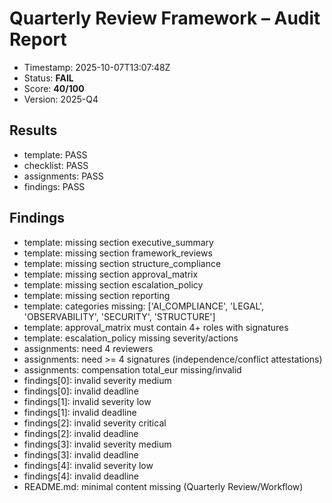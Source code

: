 # Quarterly Review Framework – Audit Report
- Timestamp: 2025-10-07T13:07:48Z
- Status: **FAIL**
- Score: **40/100**
- Version: 2025-Q4

## Results
- template: PASS
- checklist: PASS
- assignments: PASS
- findings: PASS

## Findings
- template: missing section executive_summary
- template: missing section framework_reviews
- template: missing section structure_compliance
- template: missing section approval_matrix
- template: missing section escalation_policy
- template: missing section reporting
- template: categories missing: ['AI_COMPLIANCE', 'LEGAL', 'OBSERVABILITY', 'SECURITY', 'STRUCTURE']
- template: approval_matrix must contain 4+ roles with signatures
- template: escalation_policy missing severity/actions
- assignments: need 4 reviewers
- assignments: need >= 4 signatures (independence/conflict attestations)
- assignments: compensation total_eur missing/invalid
- findings[0]: invalid severity medium
- findings[0]: invalid deadline 
- findings[1]: invalid severity low
- findings[1]: invalid deadline 
- findings[2]: invalid severity critical
- findings[2]: invalid deadline 
- findings[3]: invalid severity medium
- findings[3]: invalid deadline 
- findings[4]: invalid severity low
- findings[4]: invalid deadline 
- README.md: minimal content missing (Quarterly Review/Workflow)